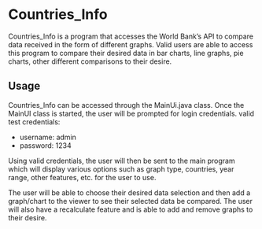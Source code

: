 # Countries_Info

Countries_Info is a program that accesses the World Bank’s API to compare data received in the form of different graphs. Valid users are able to access this program to compare their desired data in bar charts, line graphs, pie charts, other different comparisons to their desire.

## Usage
Countries_Info can be accessed through the MainUi.java class. 
Once the MainUI class is started, the user will be prompted for login credentials. 
valid test credentials:
- username: admin
- password: 1234

Using valid credentials, the user will then be sent to the main program which will display various options such as graph type, countries, year range, other features, etc. for the user to use.

The user will be able to choose their desired data selection and then add a graph/chart to the viewer to see their selected data be compared. The user will also have a recalculate feature and is able to add and remove graphs to their desire.


